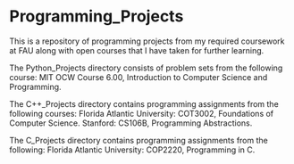 # Programming_Projects
This is a repository of programming projects from my required coursework at FAU along
with open courses that I have taken for further learning.

The Python_Projects directory consists of problem sets from the following course:
    MIT OCW Course 6.00, Introduction to Computer Science and Programming.

The C++_Projects directory contains programming assignments from the following courses:
    Florida Atlantic University: COT3002, Foundations of Computer Science.
    Stanford: CS106B, Programming Abstractions.

The C_Projects directory contains programming assignments from the following:
    Florida Atlantic University: COP2220, Programming in C.



